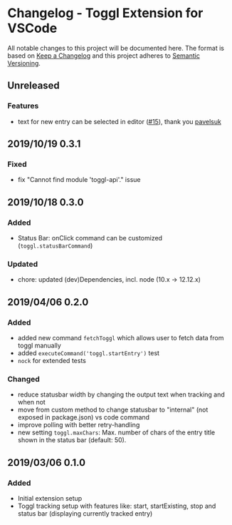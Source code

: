 # Changelog - Toggl Extension for VSCode

All notable changes to this project will be documented here. The format is based
on [Keep a Changelog](http://keepachangelog.com/en/1.0.0/) and this project
adheres to [Semantic Versioning](http://semver.org/spec/v2.0.0.html).

## Unreleased

### Features

- text for new entry can be selected in editor ([#15](https://github.com/natterstefan/vscode-toggl-extension/pull/15)),
  thank you [pavelsuk](https://github.com/pavelsuk)

## 2019/10/19 0.3.1

### Fixed

- fix "Cannot find module 'toggl-api'." issue

## 2019/10/18 0.3.0

### Added

- Status Bar: onClick command can be customized (`toggl.statusBarCommand`)

### Updated

- chore: updated (dev)Dependencies, incl. node (10.x -> 12.12.x)

## 2019/04/06 0.2.0

### Added

- added new command `fetchToggl` which allows user to fetch data from toggl
  manually
- added `executeCommand('toggl.startEntry')` test
- `nock` for extended tests

### Changed

- reduce statusbar width by changing the output text when tracking and when not
- move from custom method to change statusbar to "internal" (not exposed in
  package.json) vs code command
- improve polling with better retry-handling
- new setting `toggl.maxChars`: Max. number of chars of the entry title shown in
  the status bar (default: 50).

## 2019/03/06 0.1.0

### Added

- Initial extension setup
- Toggl tracking setup with features like: start, startExisting, stop and status
  bar (displaying currently tracked entry)
